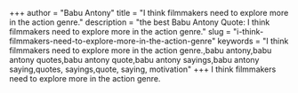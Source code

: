 +++
author = "Babu Antony"
title = "I think filmmakers need to explore more in the action genre."
description = "the best Babu Antony Quote: I think filmmakers need to explore more in the action genre."
slug = "i-think-filmmakers-need-to-explore-more-in-the-action-genre"
keywords = "I think filmmakers need to explore more in the action genre.,babu antony,babu antony quotes,babu antony quote,babu antony sayings,babu antony saying,quotes, sayings,quote, saying, motivation"
+++
I think filmmakers need to explore more in the action genre.

